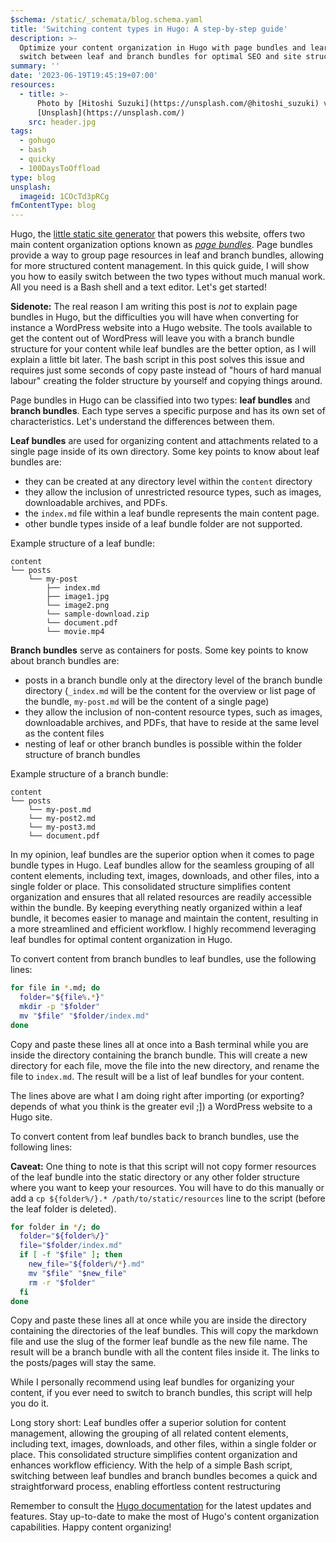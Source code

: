 ```yaml
---
$schema: /static/_schemata/blog.schema.yaml
title: 'Switching content types in Hugo: A step-by-step guide'
description: >-
  Optimize your content organization in Hugo with page bundles and learn how to
  switch between leaf and branch bundles for optimal SEO and site structure.
summary: ''
date: '2023-06-19T19:45:19+07:00'
resources:
  - title: >-
      Photo by [Hitoshi Suzuki](https://unsplash.com/@hitoshi_suzuki) via
      [Unsplash](https://unsplash.com/)
    src: header.jpg
tags:
  - gohugo
  - bash
  - quicky
  - 100DaysToOffload
type: blog
unsplash:
  imageid: 1COcTd3pRCg
fmContentType: blog
---
```


Hugo, the [little static site generator](https://gohugo.io) that powers this website, offers two main content organization options known as [*page bundles*](https://gohugo.io/content-management/page-bundles/). Page bundles provide a way to group page resources in leaf and branch bundles, allowing for more structured content management. In this quick guide, I will show you how to easily switch between the two types without much manual work. All you need is a Bash shell and a text editor. Let's get started!

**Sidenote:** The real reason I am writing this post is *not* to explain page bundles in Hugo, but the difficulties you will have when converting for instance a WordPress website into a Hugo website. The tools available to get the content out of WordPress will leave you with a branch bundle structure for your content while leaf bundles are the better option, as I will explain a little bit later. The bash script in this post solves this issue and requires just some seconds of copy paste instead of "hours of hard manual labour" creating the folder structure by yourself and copying things around.

Page bundles in Hugo can be classified into two types: **leaf bundles** and **branch bundles**. Each type serves a specific purpose and has its own set of characteristics. Let's understand the differences between them.

**Leaf bundles** are used for organizing content and attachments related to a single page inside of its own directory. Some key points to know about leaf bundles are:

- they can be created at any directory level within the `content` directory
- they allow the inclusion of unrestricted resource types, such as images, downloadable archives, and PDFs.
- the `index.md` file within a leaf bundle represents the main content page.
- other bundle types inside of a leaf bundle folder are not supported.

Example structure of a leaf bundle:

```text
content
└── posts
    └── my-post
        ├── index.md
        ├── image1.jpg
        └── image2.png
        └── sample-download.zip
        └── document.pdf
        └── movie.mp4
```

**Branch bundles** serve as containers for posts. Some key points to know about branch bundles are:

- posts in a branch bundle only at the directory level of the branch bundle directory (`_index.md` will be the content for the overview or list page of the bundle, `my-post.md` will be the content of a single page)
- they allow the inclusion of non-content resource types, such as images, downloadable archives, and PDFs, that have to reside at the same level as the content files
- nesting of leaf or other branch bundles is possible within the folder structure of branch bundles

Example structure of a branch bundle:

```text
content
└── posts
    └── my-post.md
    └── my-post2.md
    └── my-post3.md
    └── document.pdf
```

In my opinion, leaf bundles are the superior option when it comes to page bundle types in Hugo. Leaf bundles allow for the seamless grouping of all content elements, including text, images, downloads, and other files, into a single folder or place. This consolidated structure simplifies content organization and ensures that all related resources are readily accessible within the bundle. By keeping everything neatly organized within a leaf bundle, it becomes easier to manage and maintain the content, resulting in a more streamlined and efficient workflow. I highly recommend leveraging leaf bundles for optimal content organization in Hugo.

To convert content from branch bundles to leaf bundles, use the following lines:

```bash
for file in *.md; do
  folder="${file%.*}"
  mkdir -p "$folder"
  mv "$file" "$folder/index.md"
done
```

Copy and paste these lines all at once into a Bash terminal while you are inside the directory containing the branch bundle. This will create a new directory for each file, move the file into the new directory, and rename the file to `index.md`. The result will be a list of leaf bundles for your content.

The lines above are what I am doing right after importing (or exporting? depends of what you think is the greater evil ;]) a WordPress website to a Hugo site.

To convert content from leaf bundles back to branch bundles, use the following lines:

**Caveat:** One thing to note is that this script will not copy former resources of the leaf bundle into the static directory or any other folder structure where you want to keep your resources. You will have to do this manually or add a `cp ${folder%/}.* /path/to/static/resources` line to the script (before the leaf folder is deleted).

```bash
for folder in */; do
  folder="${folder%/}"
  file="$folder/index.md"
  if [ -f "$file" ]; then
    new_file="${folder%/*}.md"
    mv "$file" "$new_file"
    rm -r "$folder"
  fi
done
```

Copy and paste these lines all at once while you are inside the directory containing the directories of the leaf bundles. This will copy the markdown file and use the slug of the former leaf bundle as the new file name. The result will be a branch bundle with all the content files inside it. The links to the posts/pages will stay the same.

While I personally recommend using leaf bundles for organizing your content, if you ever need to switch to branch bundles, this script will help you do it.

Long story short: Leaf bundles offer a superior solution for content management, allowing the grouping of all related content elements, including text, images, downloads, and other files, within a single folder or place. This consolidated structure simplifies content organization and enhances workflow efficiency. With the help of a simple Bash script, switching between leaf bundles and branch bundles becomes a quick and straightforward process, enabling effortless content restructuring

Remember to consult the [Hugo documentation](https://gohugo.io/documentation/) for the latest updates and features. Stay up-to-date to make the most of Hugo's content organization capabilities. Happy content organizing!
